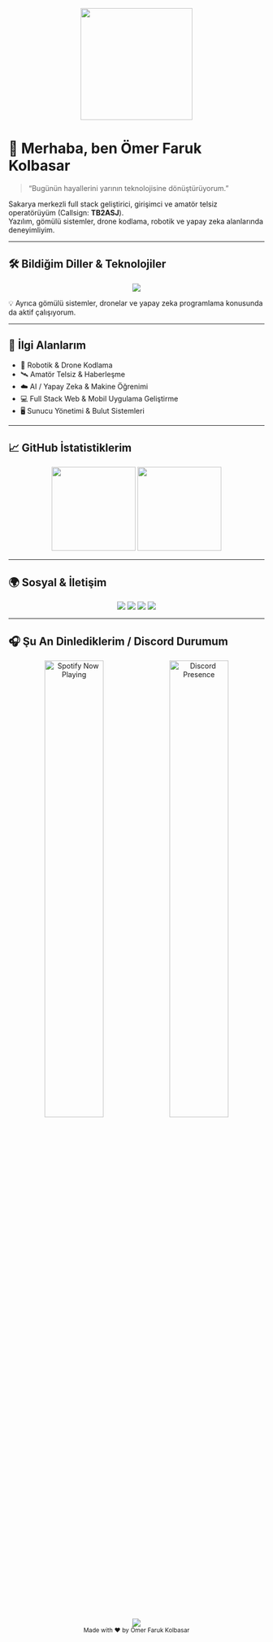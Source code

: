<!-- Üstte hoş bir GIF -->
<p align="center">
  <img src="https://media.giphy.com/media/3o7aD2saalBwwftBIY/giphy.gif" width="220" />
</p>

# 🚀 Merhaba, ben Ömer Faruk Kolbasar

> “Bugünün hayallerini yarının teknolojisine dönüştürüyorum.”  

Sakarya merkezli full stack geliştirici, girişimci ve amatör telsiz operatörüyüm (Callsign: **TB2ASJ**).  
Yazılım, gömülü sistemler, drone kodlama, robotik ve yapay zeka alanlarında deneyimliyim.  

---

## 🛠 Bildiğim Diller & Teknolojiler
<p align="center">
  <img src="https://skillicons.dev/icons?i=php,javascript,react,aspnet,csharp,c,python,html,css,nodejs" />
</p>

💡 Ayrıca gömülü sistemler, dronelar ve yapay zeka programlama konusunda da aktif çalışıyorum.  

---

## 🔭 İlgi Alanlarım
- 🤖 Robotik & Drone Kodlama  
- 🛰️ Amatör Telsiz & Haberleşme  
- ☁️ AI / Yapay Zeka & Makine Öğrenimi  
- 💻 Full Stack Web & Mobil Uygulama Geliştirme  
- 🖥️ Sunucu Yönetimi & Bulut Sistemleri  

---

## 📈 GitHub İstatistiklerim
<p align="center">
  <img src="https://github-readme-stats.vercel.app/api?username=omerfarukkolbasar&show_icons=true&theme=radical" height="165" />
  <img src="https://github-readme-stats.vercel.app/api/top-langs/?username=omerfarukkolbasar&layout=compact&theme=radical" height="165" />
</p>

---

## 🌍 Sosyal & İletişim

<p align="center">
  <a href="https://instagram.com/ofkcoolbsr"><img src="https://img.shields.io/badge/Instagram-%23E4405F.svg?&style=for-the-badge&logo=instagram&logoColor=white"/></a>
  <a href="https://discord.com/users/1067135718473863228"><img src="https://img.shields.io/badge/Discord-%237289DA.svg?&style=for-the-badge&logo=discord&logoColor=white"/></a>
  <a href="https://github.com/omerfarukkolbasar"><img src="https://img.shields.io/badge/GitHub-%23121011.svg?&style=for-the-badge&logo=github&logoColor=white"/></a>
  <a href="mailto:contact@teymensel.com"><img src="https://img.shields.io/badge/Email-%23D14836.svg?&style=for-the-badge&logo=gmail&logoColor=white"/></a>
</p>

---

## 🎧 Şu An Dinlediklerim / Discord Durumum

<p align="center">
  <img width="48%" src="https://spotify-readme-badge.vercel.app/api/now-playing?background_color=2a005f&color=white&spotify_user=qjh03m8gedbwwfb25xaab6tv4" alt="Spotify Now Playing" />
  <a href="https://discord.com/users/1067135718473863228"><img src="https://lanyard.cnrad.dev/api/1067135718473863228?theme=dark&borderRadius=15px" alt="Discord Presence" width="48%" /></a>
</p>

<p align="center">
  <img src="https://capsule-render.vercel.app/api?type=waving&color=8000ff&height=100&section=footer" />
  <br/>
  <sub>Made with ❤️ by Ömer Faruk Kolbasar</sub>
</p>
